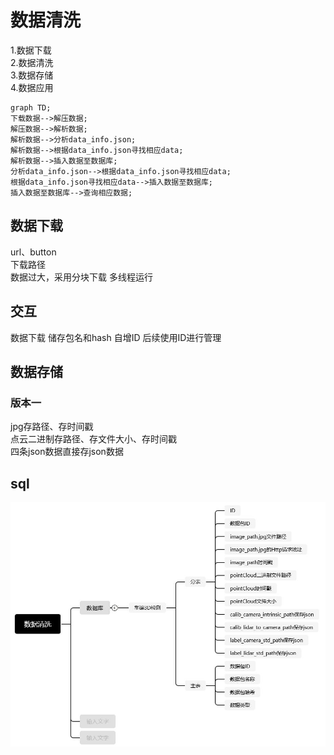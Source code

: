 #	数据清洗
1.数据下载		
2.数据清洗			
3.数据存储			
4.数据应用		
```mermaid
graph TD;
下载数据-->解压数据;
解压数据-->解析数据;
解析数据-->分析data_info.json;
解析数据-->根据data_info.json寻找相应data;
解析数据-->插入数据至数据库;	
分析data_info.json-->根据data_info.json寻找相应data;
根据data_info.json寻找相应data-->插入数据至数据库;	
插入数据至数据库-->查询相应数据;
```
##	数据下载	
url、button	
下载路径		
数据过大，采用分块下载	
多线程运行		
##	交互
数据下载	储存包名和hash	自增ID
后续使用ID进行管理	
##	数据存储
###	版本一	
jpg存路径、存时间戳		
点云二进制存路径、存文件大小、存时间戳		
四条json数据直接存json数据	
##	sql	
![](https://github.com/linyihan9/2024_trainning/blob/main/img/DataClean.jpg)	